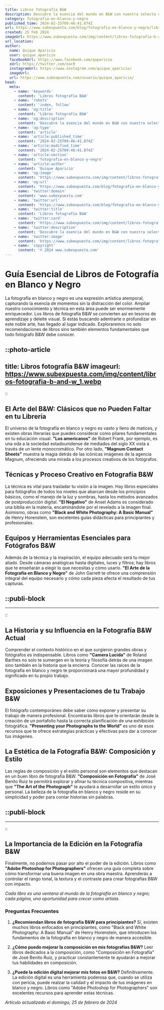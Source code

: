 ```yaml
---
title: Libros fotografía B&W
description: Descubre la esencia del mundo en B&W con nuestra selecta colección de libros de fotografía. Arte visual que habla en contrastes y emociones.
category: fotografia-en-blanco-y-negro
published_time: 2024-02-25T09:46:41.874Z
url: https://www.subexpuesta.com/blog/fotografia-en-blanco-y-negro/libros-fotografia-b-and-w
created: 25 Feb 2024
imageUrl: https://www.subexpuesta.com/img/content/libros-fotografia-b-and-w_1.webp
url_location:
author:
  name: Quique Aparicio
  user: quique_aparicio
  facebookUrl: https://www.facebook.com/qaparicio
  xUrl: https://twitter.com/eac9
  instagramUrl: https://www.instagram.com/quique_aparicio/
  imageUrl: 
  url: https://www.subexpuesta.com/usuario/quique_aparicio/
head:
  meta:
    - name: 'keywords'
      content: 'Libros fotografía B&W'
    - name: 'robots'
      content: 'index, follow'
    - name: 'og:title'
      content: 'Libros fotografía B&W'
    - name: 'og:description'
      content: 'Descubre la esencia del mundo en B&W con nuestra selecta colección de libros de fotografía. Arte visual que habla en contrastes y emociones.'
    - name: 'og:type'
      content: 'article'
    - name: 'article:published_time'
      content: '2024-02-25T09:46:41.874Z'
    - name: 'article:modified_time'
      content: '2024-02-25T09:46:41.874Z'
    - name: 'article:section'
      content: 'fotografia-en-blanco-y-negro'
    - name: 'article:author'
      content: 'Quique Aparicio'
    - name: 'og:image'
      content: 'https://www.subexpuesta.com/img/content/libros-fotografia-b-and-w_1.webp'
    - name: 'og:url'
      content: 'https://www.subexpuesta.com/blog/fotografia-en-blanco-y-negro/libros-fotografia-b-and-w'
    - name: 'twitter:domain'
      content: 'www.subexpuesta.com'
    - name: 'twitter:url'
      content: 'https://www.subexpuesta.com/blog/fotografia-en-blanco-y-negro/libros-fotografia-b-and-w'
    - name: 'twitter:title'
      content: 'Libros fotografía B&W'
    - name: 'twitter:card'
      content: 'https://www.subexpuesta.com/img/content/libros-fotografia-b-and-w_1.webp'
    - name: 'twitter:description'
      content: 'Descubre la esencia del mundo en B&W con nuestra selecta colección de libros de fotografía. Arte visual que habla en contrastes y emociones.'
    - name: 'twitter:image'
      content: 'https://www.subexpuesta.com/img/content/libros-fotografia-b-and-w_1.webp'
    - name: 'copyright'
      content: '© 2024 www.subexpuesta.com'
---
```

# Guía Esencial de Libros de Fotografía en Blanco y Negro

La fotografía en blanco y negro es una expresión artística atemporal, capturando la esencia de momentos sin la distracción del color. Ampliar nuestro conocimiento y técnica en esta área puede ser enormemente enriquecedor. Los libros de fotografía B&W se convierten así en tesoros de aprendizaje y deleite visual. Si estás buscando adentrarte o profundizar en este noble arte, has llegado al lugar indicado. Exploraremos no solo recomendaciones de libros sino también elementos fundamentales que todo fotógrafo B&W debe conocer.


::photo-article
---
title: Libros fotografía B&W
imageurl: https://www.subexpuesta.com/img/content/libros-fotografia-b-and-w_1.webp
---
::



## El Arte del B&W: Clásicos que no Pueden Faltar en tu Librería

El universo de la fotografía en blanco y negro es vasto y lleno de matices, y existen obras literarias que puedes considerar como pilares fundamentales en tu educación visual. **"Los americanos"** de Robert Frank, por ejemplo, es una oda a la sociedad estadounidense de mediados del siglo XX vista a través de un lente monocromático. Por otro lado, **"Magnum Contact Sheets"** muestra la magia detrás de las icónicas imágenes de la agencia Magnum, ofreciendo una mirada a los procesos creativos de los fotógrafos.

## Técnicas y Proceso Creativo en Fotografía B&W

La técnica es vital para trasladar tu visión a la imagen. Hay libros especiales para fotógrafos de todos los niveles que abarcan desde los principios básicos, como el manejo de la luz y sombras, hasta los métodos avanzados de postproducción digital. **"El Negativo"** de Ansel Adams es considerado una biblia en la materia, encaminándote por el revelado a la imagen final. Asimismo, obras como **"Black and White Photography: A Basic Manual"** de Henry Horenstein, son excelentes guías didácticas para principiantes y profesionales.

## Equipos y Herramientas Esenciales para Fotógrafos B&W

Además de la técnica y la inspiración, el equipo adecuado será tu mejor aliado. Desde cámaras analógicas hasta digitales, luces y filtros; hay libros que te enseñarán a elegir lo que necesitas y cómo usarlo. **"El Arte de la Fotografía en Blanco y Negro"** de John Garrett te ofrece una comprensión integral del equipo necesario y cómo cada pieza afecta el resultado de tus capturas.


  ::publi-block
  ---
  ---
  ::
  
  

## La Historia y su Influencia en la Fotografía B&W Actual

Comprender el contexto histórico en el que surgieron grandes obras y fotógrafos es indispensable. Libros como **"Camera Lucida"** de Roland Barthes no solo te sumergen en la teoría y filosofía detrás de una imagen sino también en la historia que la encierra. Conocer las raíces de la fotografía en blanco y negro te proporcionará una mayor profundidad y significado en tu propio trabajo.

## Exposiciones y Presentaciones de tu Trabajo B&W

El fotógrafo contemporáneo debe saber cómo exponer y presentar su trabajo de manera profesional. Encontrarás libros que te orientarán desde la creación de un portafolio hasta la correcta planificación de una exhibición fotográfica. **"Presenting your Photographs to the World"** es uno de esos recursos que te ofrece estrategias prácticas y efectivas para dar a conocer tus imágenes.

## La Estética de la Fotografía B&W: Composición y Estilo

Las reglas de composición y el estilo personal son elementos que destacan en un buen libro de fotografía B&W. **"Composición en Fotografía"** de José Benito Ruiz te permitirá explorar y afinar tu técnica compositiva, mientras que **"The Art of the Photograph"** te ayudará a desarrollar un estilo único y personal. La belleza de la fotografía en blanco y negro reside en su simplicidad y poder para contar historias sin palabras.


  ::publi-block
  ---
  ---
  ::
  
  

## La Importancia de la Edición en la Fotografía B&W

Finalmente, no podemos pasar por alto el poder de la edición. Libros como **"Adobe Photoshop for Photographers"** ofrecen una guía completa sobre cómo transformar una buena imagen en una obra maestra. Aprenderás a controlar el rango tonal, la textura y el contraste para crear fotografías B&W con impacto.

_Cada libro es una ventana al mundo de la fotografía en blanco y negro; cada página, una oportunidad para crecer como artista._

### Preguntas Frecuentes

1. **¿Recomiendan libros de fotografía B&W para principiantes?**
   Sí, existen muchos libros enfocados en principiantes, como "Black and White Photography: A Basic Manual" de Henry Horenstein, que introducen los fundamentos de la fotografía en blanco y negro de manera accesible.

2. **¿Cómo puedo mejorar la composición en mis fotografías B&W?**
   Leer libros dedicados a la composición, como "Composición en Fotografía" de José Benito Ruiz, y practicar constantemente te ayudarán a mejorar tus habilidades en composición.

3. **¿Puede la edición digital mejorar mis fotos en B&W?**
   Definitivamente. La edición digital es una herramienta poderosa que, cuando se utiliza con pericia, puede realzar la calidad y el impacto de tus imágenes en blanco y negro. Libros como "Adobe Photoshop for Photographers" son excelentes recursos para aprender estas técnicas.

_Artículo actualizado el domingo, 25 de febrero de 2024_
